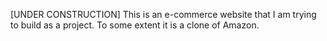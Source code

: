 [UNDER CONSTRUCTION] This is an e-commerce website that I am trying to build as a project. To some extent it is a clone of Amazon.
